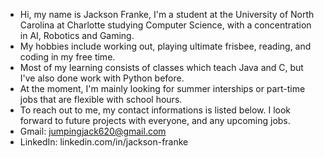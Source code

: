 - Hi, my name is Jackson Franke, I'm a student at the University of North Carolina at Charlotte studying Computer Science, with a concentration in AI, Robotics and Gaming.
- My hobbies include working out, playing ultimate frisbee, reading, and coding in my free time.
- Most of my learning consists of classes which teach Java and C, but I've also done work with Python before. 
- At the moment, I'm mainly looking for summer interships or part-time jobs that are flexible with school hours. 
- To reach out to me, my contact informations is listed below. I look forward to future projects with everyone, and any upcoming jobs.
- Gmail: jumpingjack620@gmail.com
- LinkedIn: linkedin.com/in/jackson-franke 

<!---
TheElegantFrisbee/TheElegantFrisbee is a ✨ special ✨ repository because its `README.md` (this file) appears on your GitHub profile.
You can click the Preview link to take a look at your changes.
--->




